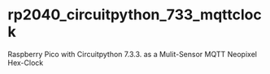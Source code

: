 # rp2040_circuitpython_733_mqttclock
Raspberry Pico with Circuitpython 7.3.3. as a Mulit-Sensor MQTT Neopixel Hex-Clock
